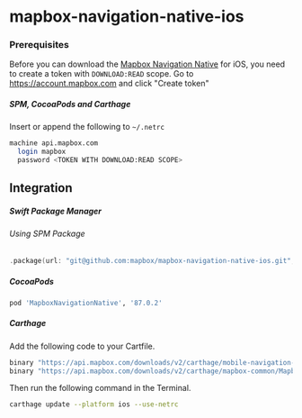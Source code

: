 # mapbox-navigation-native-ios

### Prerequisites

Before you can download the [Mapbox Navigation Native](https://github.com/mapbox/mapbox-navigation-native) for iOS, you need to create a token with `DOWNLOAD:READ` scope.
Go to https://account.mapbox.com and click "Create token"

##### SPM, CocoaPods and Carthage
Insert or append the following to `~/.netrc`

```bash
machine api.mapbox.com
  login mapbox
  password <TOKEN WITH DOWNLOAD:READ SCOPE>
```

## Integration

##### Swift Package Manager

###### Using SPM Package

```swift
.package(url: "git@github.com:mapbox/mapbox-navigation-native-ios.git", from: "87.0.2"),
```

##### CocoaPods

```ruby
pod 'MapboxNavigationNative', '87.0.2'
```

##### Carthage

Add the following code to your Cartfile.

```bash
binary "https://api.mapbox.com/downloads/v2/carthage/mobile-navigation-native/MapboxNavigationNative.json" == 87.0.2
binary "https://api.mapbox.com/downloads/v2/carthage/mapbox-common/MapboxCommon-ios.json" == 21.1.0-rc.1
```

Then run the following command in the Terminal.
```bash
carthage update --platform ios --use-netrc
```
